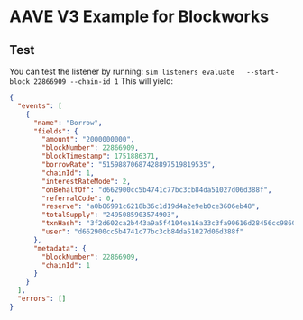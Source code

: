 # AAVE V3 Example for Blockworks

## Test

You can test the listener by running: `sim listeners evaluate   --start-block 22866909 --chain-id 1`
This will yield:
```json
{
  "events": [
    {
      "name": "Borrow",
      "fields": {
        "amount": "2000000000",
        "blockNumber": 22866909,
        "blockTimestamp": 1751886371,
        "borrowRate": "51598870687428897519819535",
        "chainId": 1,
        "interestRateMode": 2,
        "onBehalfOf": "d662900cc5b4741c77bc3cb84da51027d06d388f",
        "referralCode": 0,
        "reserve": "a0b86991c6218b36c1d19d4a2e9eb0ce3606eb48",
        "totalSupply": "2495085903574903",
        "txnHash": "3f2d602ca2b443a9a5f4104ea16a33c3fa90616d28456cc9860ad586dc6c92ce",
        "user": "d662900cc5b4741c77bc3cb84da51027d06d388f"
      },
      "metadata": {
        "blockNumber": 22866909,
        "chainId": 1
      }
    }
  ],
  "errors": []
}
```


